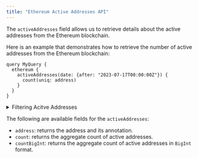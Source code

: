 ```yaml
---
title: "Ethereum Active Addresses API"
---
```


<head>
<meta name="title" content="Ethereum Active Addresses API"/>

<meta name="description" content="Access Historical & Current Ethereum Addresses"/>

<meta name="keywords" content="Ethereum, Ethereum Active Address, Ethereum Address, Ethereum Addresses, ERC20 Addresses, Token Holders, NFT holders"/>

<meta name="robots" content="index, follow"/>
<meta http-equiv="Content-Type" content="text/html; charset=utf-8"/>
<meta name="language" content="English"/>

<!-- Open Graph / Facebook -->
<meta property="og:type" content="website" />

<meta property="og:title" content="Ethereum Active Addresses API" />

<meta property="og:description" content="Access Historical & Current Ethereum Addresses" />

<!-- Twitter -->
<meta property="twitter:card" content="summary_large_image" />

<meta property="twitter:title" content="Ethereum Active Addresses API" />

<meta property="twitter:description" content="Access Historical & Current Ethereum Addresses" />
</head>

The `activeAddresses` field allows us to retrieve details about the active addresses from the Ethereum blockchain.

Here is an example that demonstrates how to retrieve the number of active addresses from the Ethereum blockchain:

```
query MyQuery {
  ethereum {
    activeAddresses(date: {after: "2023-07-17T00:00:00Z"}) {
      count(uniq: address)
    }
  }
}
```

<details>
<summary>Filtering Acitve Addresses</summary>

Active Addresses can be filtered using the following arguments:

-   `amount`: Filtered by the amount of tokens.
-   `currency`: Filtered by the currency the address holds.
-   `date`: Filter by date
-   `entityId`: Filter by ERC721 entity id.
-   `external`:
-   `height`: Filter by block height.
-   `options`: Filter returned data by ordering, limiting, and constraining it. Available fields: `asc`, `ascByInteger`, `desc`, `descByInteger`, `limit`, `limitBy`, `offset`.
-   `receiver`: Filter by the address of the receiver
-   `sender`: Filter by the address of the sender
-   `success`: Filter by success of the transaction
-   `time`: Filter by time
-   `txFrom`: Filter by the address that created the transaction.
-   `txHash`: Filter by the transaction hash

</details>

The following are available fields for the `activeAddresses`:

-   `address`: returns the address and its annotation.
-   `count`: returns the aggregate count of active addresses.
-   `countBigInt`: returns the aggregate count of active addresses in `BigInt` format.
